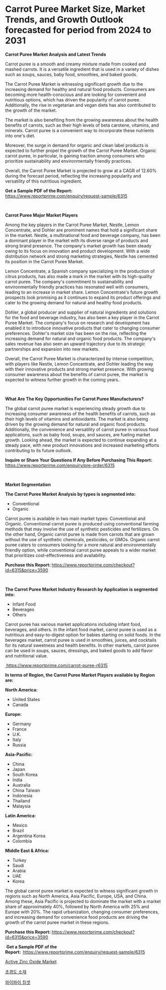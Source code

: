<p><h1>Carrot Puree Market Size, Market Trends, and Growth Outlook forecasted for period from 2024 to 2031</h1></p><p><strong>Carrot Puree Market Analysis and Latest Trends</strong></p>
<p><p>Carrot puree is a smooth and creamy mixture made from cooked and mashed carrots. It is a versatile ingredient that is used in a variety of dishes such as soups, sauces, baby food, smoothies, and baked goods.</p><p>The Carrot Puree Market is witnessing significant growth due to the increasing demand for healthy and natural food products. Consumers are becoming more health-conscious and are looking for convenient and nutritious options, which has driven the popularity of carrot puree. Additionally, the rise in vegetarian and vegan diets has also contributed to the growth of the market.</p><p>The market is also benefiting from the growing awareness about the health benefits of carrots, such as their high levels of beta carotene, vitamins, and minerals. Carrot puree is a convenient way to incorporate these nutrients into one's diet.</p><p>Moreover, the surge in demand for organic and clean label products is expected to further propel the growth of the Carrot Puree Market. Organic carrot puree, in particular, is gaining traction among consumers who prioritize sustainability and environmentally friendly practices.</p><p>Overall, the Carrot Puree Market is projected to grow at a CAGR of 12.60% during the forecast period, reflecting the increasing popularity and versatility of this nutritious ingredient.</p></p>
<p><strong>Get a Sample PDF of the Report:&nbsp;</strong> <a href="https://www.reportprime.com/enquiry/request-sample/6315">https://www.reportprime.com/enquiry/request-sample/6315</a></p>
<p>&nbsp;</p>
<p><strong>Carrot Puree Major Market Players</strong></p>
<p><p>Among the key players in the Carrot Puree Market, Nestle, Lemon Concentrate, and Dohler are prominent names that hold a significant share in the market. Nestle, a multinational food and beverage company, has been a dominant player in the market with its diverse range of products and strong brand presence. The company's market growth has been steady owing to its focus on innovation and product development. With a wide distribution network and strong marketing strategies, Nestle has cemented its position in the Carrot Puree Market.</p><p>Lemon Concentrate, a Spanish company specializing in the production of citrus products, has also made a mark in the market with its high-quality carrot puree. The company's commitment to sustainability and environmentally friendly practices has resonated well with consumers, leading to an increase in market share. Lemon Concentrate's future growth prospects look promising as it continues to expand its product offerings and cater to the growing demand for natural and healthy food products.</p><p>Dohler, a global producer and supplier of natural ingredients and solutions for the food and beverage industry, has also been a key player in the Carrot Puree Market. The company's focus on research and development has enabled it to introduce innovative products that cater to changing consumer preferences. Dohler's market size has been on the rise, reflecting the increasing demand for natural and organic food products. The company's sales revenue has also seen an upward trajectory due to its strategic partnerships and expansion into new markets.</p><p>Overall, the Carrot Puree Market is characterized by intense competition, with players like Nestle, Lemon Concentrate, and Dohler leading the way with their innovative products and strong market presence. With growing consumer awareness about the benefits of carrot puree, the market is expected to witness further growth in the coming years.</p></p>
<p>&nbsp;</p>
<p><strong>What Are The Key Opportunities For Carrot Puree Manufacturers?</strong></p>
<p><p>The global carrot puree market is experiencing steady growth due to increasing consumer awareness of the health benefits of carrots, such as their high levels of vitamins and antioxidants. The market is also being driven by the growing demand for natural and organic food products. Additionally, the convenience and versatility of carrot puree in various food applications, such as baby food, soups, and sauces, are fueling market growth. Looking ahead, the market is expected to continue expanding at a steady pace, with new product innovations and increased marketing efforts contributing to its future outlook.</p></p>
<p><strong>Inquire or Share Your Questions If Any Before Purchasing This Report:</strong> <a href="https://www.reportprime.com/enquiry/pre-order/6315">https://www.reportprime.com/enquiry/pre-order/6315</a></p>
<p>&nbsp;</p>
<p><strong>Market Segmentation</strong></p>
<p><strong>The Carrot Puree Market Analysis by types is segmented into:</strong></p>
<p><ul><li>Conventional</li><li>Organic</li></ul></p>
<p><p>Carrot puree is available in two main market types: Conventional and Organic. Conventional carrot puree is produced using conventional farming methods that may involve the use of synthetic pesticides and fertilizers. On the other hand, Organic carrot puree is made from carrots that are grown without the use of synthetic chemicals, pesticides, or GMOs. Organic carrot puree caters to consumers looking for a more natural and environmentally friendly option, while conventional carrot puree appeals to a wider market that prioritizes cost-effectiveness and availability.</p></p>
<p><strong>Purchase this Report:&nbsp;</strong><a href="https://www.reportprime.com/checkout?id=6315&price=3590">https://www.reportprime.com/checkout?id=6315&price=3590</a></p>
<p>&nbsp;</p>
<p><strong>The Carrot Puree Market Industry Research by Application is segmented into:</strong></p>
<p><ul><li>Infant Food</li><li>Beverages</li><li>Others</li></ul></p>
<p><p>Carrot puree has various market applications including infant food, beverages, and others. In the infant food market, carrot puree is used as a nutritious and easy-to-digest option for babies starting on solid foods. In the beverages market, carrot puree is used in smoothies, juices, and cocktails for its natural sweetness and health benefits. In other markets, carrot puree can be used in soups, sauces, dressings, and baked goods to add flavor and nutritional value.</p></p>
<p><a href="https://www.reportprime.com/carrot-puree-r6315">&nbsp;https://www.reportprime.com/carrot-puree-r6315</a></p>
<p><strong>In terms of Region, the Carrot Puree Market Players available by Region are:</strong></p>
<p>
    <p> <strong> North America: </strong>
        <ul>
            <li>United States</li>
            <li>Canada</li>
        </ul>
        </p> 
    <p> <strong> Europe: </strong>
        <ul>
            <li>Germany</li>
            <li>France</li>
            <li>U.K.</li>
            <li>Italy</li>
            <li>Russia</li>
        </ul>
        </p> 
    <p> <strong> Asia-Pacific: </strong>
        <ul>
            <li>China</li>
            <li>Japan</li>
            <li>South Korea</li>
            <li>India</li>
            <li>Australia</li>
            <li>China Taiwan</li>
            <li>Indonesia</li>
            <li>Thailand</li>
            <li>Malaysia</li>
        </ul>
        </p> 
    <p> <strong> Latin America: </strong>
        <ul>
            <li>Mexico</li>
            <li>Brazil</li>
            <li>Argentina Korea</li>
            <li>Colombia</li>
        </ul>
        </p> 
    <p> <strong> Middle East & Africa: </strong>
        <ul>
            <li>Turkey</li>
            <li>Saudi</li>
            <li>Arabia</li>
            <li>UAE</li>
            <li>Korea</li>
        </ul>
    </p>
    </p>
<p><p>The global carrot puree market is expected to witness significant growth in regions such as North America, Asia Pacific, Europe, USA, and China. Among these, Asia Pacific is projected to dominate the market with a market share of approximately 40%, followed by North America with 25% and Europe with 20%. The rapid urbanization, changing consumer preferences, and increasing demand for convenience food products are driving the growth of the carrot puree market in these regions.</p></p>
<p><strong>Purchase this Report: </strong><a href="https://www.reportprime.com/checkout?id=6315&price=3590">https://www.reportprime.com/checkout?id=6315&price=3590</a></p>
<p>&nbsp;<strong>Get a Sample PDF of the Report:&nbsp;&nbsp;</strong><a href="https://www.reportprime.com/enquiry/request-sample/6315">https://www.reportprime.com/enquiry/request-sample/6315</a></p>
<p><strong></strong></p>
<p><p><a href="https://nifty-kite-d51.notion.site/Active-Zinc-Oxide-Market-Share-Market-New-Trends-Analysis-Report-By-Type-By-Application-By-End-u-546a2ff19f3c49cd8f5796c2cc5b058e">Active Zinc Oxide Market</a></p><p><a href="https://github.com/WilburKihn5676/Market-Research-Report-List-1/blob/main/201328217257.md">초경도 소재</a></p><p><a href="https://github.com/wallacBahrtyinger567686/Market-Research-Report-List-1/blob/main/652178317258.md">와이파이 칩셋</a></p></p>